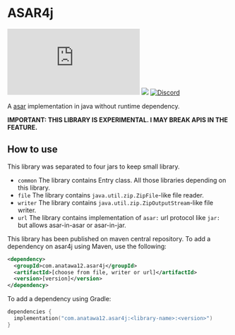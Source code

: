 # ASAR4j
[![a12 maintenance: inactive](https://anatawa12.com/short.php?q=a12-inactive-svg)](https://anatawa12.com/short.php?q=a12-inactive-doc)
[![](https://img.shields.io/maven-central/v/com.anatawa12.asar4j/common)](https://github.com/anatawa12/asar4j/releases/latest)
[![Discord](https://img.shields.io/discord/834256470580396043)](https://discord.gg/yzEdnuJMXv)

A [asar] implementation in java without runtime dependency.

**IMPORTANT: THIS LIBRARY IS EXPERIMENTAL. I MAY BREAK APIS IN THE FEATURE.**

## How to use

This library was separated to four jars to
keep small library.

- `common` The library contains Entry class. All those libraries depending on this library.
- `file` The library contains `java.util.zip.ZipFile`-like file reader.
- `writer` The library contains `java.util.zip.ZipOutputStream`-like file writer.
- `url` The library contains implementation of `asar:` url protocol like `jar:` but
  allows asar-in-asar or asar-in-jar.

This library has been published on maven central repository.
To add a dependency on asar4j using Maven, use the following:

```xml
<dependency>
  <groupId>com.anatawa12.asar4j</groupId>
  <artifactId>[choose from file, writer or url]</artifactId>
  <version>[version]</version>
</dependency>
```

To add a dependency using Gradle:

```kotlin
dependencies {
  implementation("com.anatawa12.asar4j:<library-name>:<version>")
}
```

[asar]: https://github.com/electron/asar
